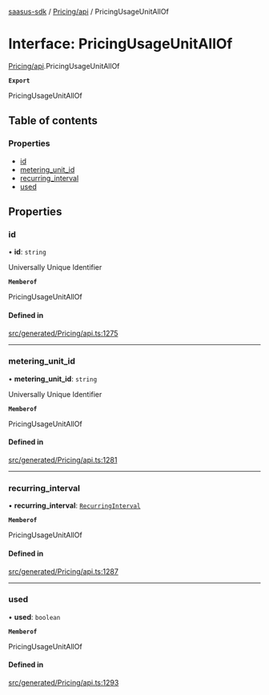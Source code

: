 [saasus-sdk](../README.md) / [Pricing/api](../modules/Pricing_api.md) / PricingUsageUnitAllOf

# Interface: PricingUsageUnitAllOf

[Pricing/api](../modules/Pricing_api.md).PricingUsageUnitAllOf

**`Export`**

PricingUsageUnitAllOf

## Table of contents

### Properties

- [id](Pricing_api.PricingUsageUnitAllOf.md#id)
- [metering\_unit\_id](Pricing_api.PricingUsageUnitAllOf.md#metering_unit_id)
- [recurring\_interval](Pricing_api.PricingUsageUnitAllOf.md#recurring_interval)
- [used](Pricing_api.PricingUsageUnitAllOf.md#used)

## Properties

### id

• **id**: `string`

Universally Unique Identifier

**`Memberof`**

PricingUsageUnitAllOf

#### Defined in

[src/generated/Pricing/api.ts:1275](https://github.com/saasus-platform/saasus-sdk-javascript/blob/997c544/src/generated/Pricing/api.ts#L1275)

___

### metering\_unit\_id

• **metering\_unit\_id**: `string`

Universally Unique Identifier

**`Memberof`**

PricingUsageUnitAllOf

#### Defined in

[src/generated/Pricing/api.ts:1281](https://github.com/saasus-platform/saasus-sdk-javascript/blob/997c544/src/generated/Pricing/api.ts#L1281)

___

### recurring\_interval

• **recurring\_interval**: [`RecurringInterval`](../enums/Pricing_api.RecurringInterval.md)

**`Memberof`**

PricingUsageUnitAllOf

#### Defined in

[src/generated/Pricing/api.ts:1287](https://github.com/saasus-platform/saasus-sdk-javascript/blob/997c544/src/generated/Pricing/api.ts#L1287)

___

### used

• **used**: `boolean`

**`Memberof`**

PricingUsageUnitAllOf

#### Defined in

[src/generated/Pricing/api.ts:1293](https://github.com/saasus-platform/saasus-sdk-javascript/blob/997c544/src/generated/Pricing/api.ts#L1293)
